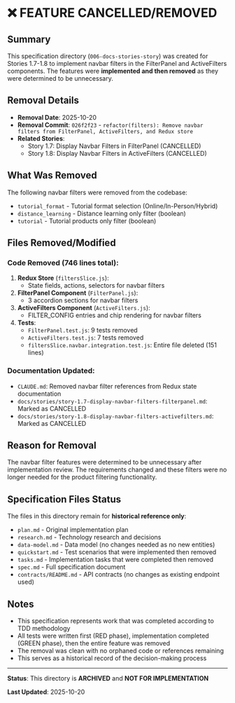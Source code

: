 # ❌ FEATURE CANCELLED/REMOVED

## Summary

This specification directory (`006-docs-stories-story`) was created for Stories 1.7-1.8 to implement navbar filters in the FilterPanel and ActiveFilters components. The features were **implemented and then removed** as they were determined to be unnecessary.

## Removal Details

- **Removal Date**: 2025-10-20
- **Removal Commit**: `026f2f23` - `refactor(filters): Remove navbar filters from FilterPanel, ActiveFilters, and Redux store`
- **Related Stories**:
  - Story 1.7: Display Navbar Filters in FilterPanel (CANCELLED)
  - Story 1.8: Display Navbar Filters in ActiveFilters (CANCELLED)

## What Was Removed

The following navbar filters were removed from the codebase:
- `tutorial_format` - Tutorial format selection (Online/In-Person/Hybrid)
- `distance_learning` - Distance learning only filter (boolean)
- `tutorial` - Tutorial products only filter (boolean)

## Files Removed/Modified

### Code Removed (746 lines total):
1. **Redux Store** (`filtersSlice.js`):
   - State fields, actions, selectors for navbar filters
2. **FilterPanel Component** (`FilterPanel.js`):
   - 3 accordion sections for navbar filters
3. **ActiveFilters Component** (`ActiveFilters.js`):
   - FILTER_CONFIG entries and chip rendering for navbar filters
4. **Tests**:
   - `FilterPanel.test.js`: 9 tests removed
   - `ActiveFilters.test.js`: 7 tests removed
   - `filtersSlice.navbar.integration.test.js`: Entire file deleted (151 lines)

### Documentation Updated:
- `CLAUDE.md`: Removed navbar filter references from Redux state documentation
- `docs/stories/story-1.7-display-navbar-filters-filterpanel.md`: Marked as CANCELLED
- `docs/stories/story-1.8-display-navbar-filters-activefilters.md`: Marked as CANCELLED

## Reason for Removal

The navbar filter features were determined to be unnecessary after implementation review. The requirements changed and these filters were no longer needed for the product filtering functionality.

## Specification Files Status

The files in this directory remain for **historical reference only**:
- `plan.md` - Original implementation plan
- `research.md` - Technology research and decisions
- `data-model.md` - Data model (no changes needed as no new entities)
- `quickstart.md` - Test scenarios that were implemented then removed
- `tasks.md` - Implementation tasks that were completed then removed
- `spec.md` - Full specification document
- `contracts/README.md` - API contracts (no changes as existing endpoint used)

## Notes

- This specification represents work that was completed according to TDD methodology
- All tests were written first (RED phase), implementation completed (GREEN phase), then the entire feature was removed
- The removal was clean with no orphaned code or references remaining
- This serves as a historical record of the decision-making process

---

**Status**: This directory is **ARCHIVED** and **NOT FOR IMPLEMENTATION**

**Last Updated**: 2025-10-20
